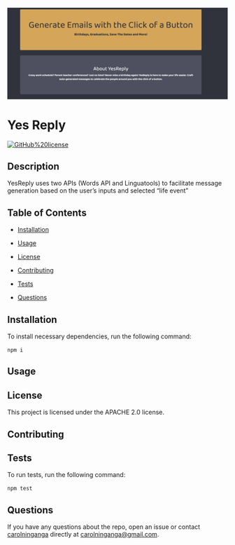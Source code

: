 ![](Screen%20Shot%202020-05-11%20at%2011.41.41%20AM.png)

# Yes Reply
[![GitHub%20license](https://img.shields.io/badge/license-APACHE%202.0-blue.svg)](https://github.com/carolninganga/yes-reply)

## Description

YesReply uses two APIs (Words API and Linguatools) to facilitate message generation based on the user’s inputs and selected “life event”

## Table of Contents 

* [Installation](#installation)

* [Usage](#usage)

* [License](#license)

* [Contributing](#contributing)

* [Tests](#tests)

* [Questions](#questions)

## Installation

To install necessary dependencies, run the following command:

```
npm i
```

## Usage



## License

This project is licensed under the APACHE 2.0 license.
  
## Contributing



## Tests

To run tests, run the following command:

```
npm test
```

## Questions

If you have any questions about the repo, open an issue or contact [carolninganga](undefined) directly at carolninganga@gmail.com.

